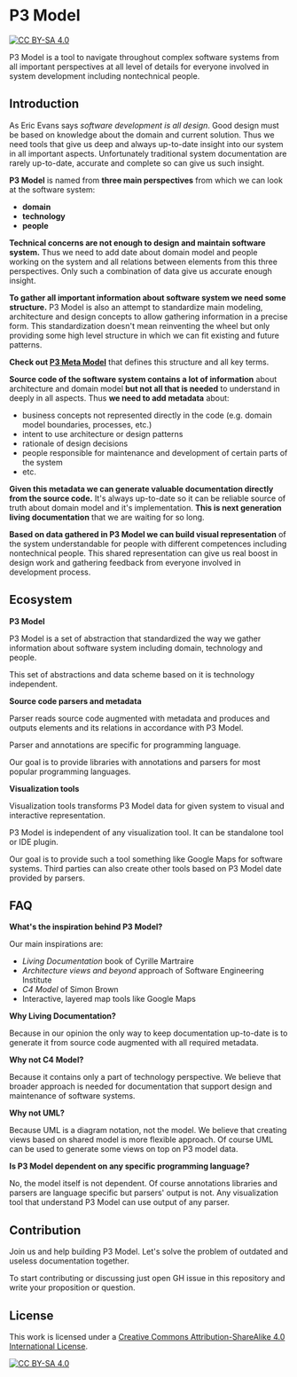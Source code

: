 # P3 Model

[![CC BY-SA 4.0][cc-by-sa-shield]][cc-by-sa]

P3 Model is a tool to navigate throughout complex software systems from all important perspectives at all level of details for everyone involved in system development including nontechnical people.

## Introduction

As Eric Evans says *software development is all design*. Good design must be based on knowledge about the domain and current solution. Thus we need tools that give us deep and always up-to-date insight into our system in all important aspects. Unfortunately traditional system documentation are rarely up-to-date, accurate and complete so can give us such insight. 

**P3 Model** is named from **three main perspectives** from which we can look at the software system:

- **domain**
- **technology**
- **people**

**Technical concerns are not enough to design and maintain software system.** Thus we need to add date about domain model and people working on the system and all relations between elements from this three perspectives. Only such a combination of data give us accurate enough insight.

**To gather all important information about software system we need some structure.** P3 Model is also an attempt to standardize main modeling, architecture and design concepts to allow gathering information in a precise form. This standardization doesn't mean reinventing the wheel but only providing some high level structure in which we can fit existing and future patterns.

**Check out [P3 Meta Model](MetaModel.md)** that defines this structure and all key terms.

**Source code of the software system contains a lot of information** about architecture and domain model **but not all that is needed** to understand in deeply in all aspects. Thus **we need to add metadata** about:

- business concepts not represented directly in the code (e.g. domain model boundaries, processes, etc.)
- intent to use architecture or design patterns
- rationale of design decisions
- people responsible for maintenance and development of certain parts of the system
- etc.

**Given this metadata we can generate valuable documentation directly from the source code.** It's always up-to-date so it can be reliable source of truth about domain model and it's implementation. **This is next generation living documentation** that we are waiting for so long.

**Based on data gathered in P3 Model we can build visual representation** of the system understandable for people with different competences including nontechnical people. This shared representation can give us real boost in design work and gathering feedback from everyone involved in development process.

## Ecosystem

**P3 Model**

P3 Model is a set of abstraction that standardized the way we gather information about software system including domain, technology and people.

This set of abstractions and data scheme based on it is technology independent.

**Source code parsers and metadata**

Parser reads source code augmented with metadata and produces and outputs elements and its relations in accordance with P3 Model.

Parser and annotations are specific for programming language. 

Our goal is to provide libraries with annotations and parsers for most popular programming languages.

**Visualization tools**

Visualization tools transforms P3 Model data for given system to visual and interactive representation. 

P3 Model is independent of any visualization tool. It can be standalone tool or IDE plugin.

Our goal is to provide such a tool something like Google Maps for software systems. Third parties can also create other tools based on P3 Model date provided by parsers.

## FAQ

**What's the inspiration behind P3 Model?**

Our main inspirations are:

- *Living Documentation* book of Cyrille Martraire
- *Architecture views and beyond* approach of Software Engineering Institute
- *C4 Model* of Simon Brown
- Interactive, layered map tools like Google Maps

**Why Living Documentation?**

Because in our opinion the only way to keep documentation up-to-date is to generate it from source code augmented with all required metadata.

**Why not C4 Model?**

Because it contains only a part of technology perspective. We believe that broader approach is needed for documentation that support design and maintenance of software systems.

**Why not UML?**

Because UML is a diagram notation, not the model. We believe that creating views based on shared model is more flexible approach. Of course UML can be used to generate some views on top on P3 model data.

**Is P3 Model dependent on any specific programming language?**

No, the model itself is not dependent. Of course annotations libraries and parsers are language specific but parsers' output is not. Any visualization tool that understand P3 Model can use output of any parser.

## Contribution

Join us and help building P3 Model. Let's solve the problem of outdated and useless documentation together.

To start contributing or discussing just open GH issue in this repository and write your proposition or question.


## License

This work is licensed under a
[Creative Commons Attribution-ShareAlike 4.0 International License][cc-by-sa].

[![CC BY-SA 4.0][cc-by-sa-image]][cc-by-sa]

[cc-by-sa]: http://creativecommons.org/licenses/by-sa/4.0/
[cc-by-sa-image]: https://licensebuttons.net/l/by-sa/4.0/88x31.png
[cc-by-sa-shield]: https://img.shields.io/badge/License-CC%20BY--SA%204.0-lightgrey.svg

